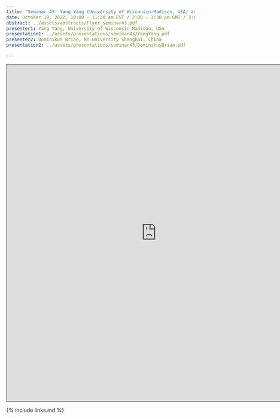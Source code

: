 ```yaml
---
title: "Seminar 43: Yang Yang (University of Wisconsin-Madison, USA) and Dominikus Brian (NY University Shanghai, China)"
date: October 19, 2022, 10:00 - 11:30 am EST / 2:00 - 3:30 pm GMT / 3:00 - 4:30 BST
abstract: ../assets/abstracts/Flyer_seminar43.pdf
presenter1: Yang Yang, University of Wisconsin-Madison, USA
presentation1: ../assets/presentations/seminar43/YangYang.pdf
presenter2: Dominikus Brian, NY University Shanghai, China
presentation2: ../assets/presentations/seminar43/DominikusBrian.pdf

---
```


<iframe src="https://ub.hosted.panopto.com/Panopto/Pages/Embed.aspx?id=bc60a419-8d70-42b9-b33a-af3301088796
&autoplay=false&offerviewer=true&showtitle=true&showbrand=true&captions=false&interactivity=all" height="900" width="800" 
style="border: 1px solid #464646;" allowfullscreen allow="autoplay"></iframe>



{% include links.md %}


